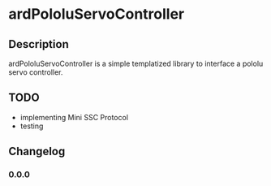 ardPololuServoController
===

Description
---
ardPololuServoController is a simple templatized library to interface a pololu servo controller.

TODO
---
* implementing Mini SSC Protocol
* testing

Changelog
---
### 0.0.0
